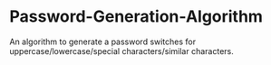 # Password-Generation-Algorithm
An algorithm to generate a password switches for uppercase/lowercase/special characters/similar characters.
